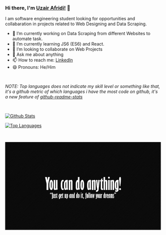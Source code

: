 ### Hi there, I'm [Uzair Afridi!](https://github.com/uzairafridi00) 👋

I am software engineering student looking for opportunities and collabaration in projects related to Web Designing and Data Scraping.

- 🔭 I’m currently working on Data Scraping from different Websites to automate task.
- 🌱 I’m currently learning JS6 (ES6) and React.
- 👯 I’m looking to collaborate on Web Projects
- 💬 Ask me about anything
- 📫 How to reach me: [LinkedIn](https://www.linkedin.com/in/uzair-afridi-011bbb199)
- 😄 Pronouns: He/Him

<br />

*NOTE: Top languages does not indicate my skill level or something like that, it's a github metric of which languages i have the most code on github, it's a new feature of [github-readme-stats](https://github.com/anuraghazra/github-readme-stats)*

<br />

[![Github Stats](https://github-readme-stats.vercel.app/api?username=uzairafridi00&show_icons=true&theme=radical)](https://github.com/uzairafridi00/github-readme-stats)

[![Top Languages](https://github-readme-stats.vercel.app/api/top-langs/?username=uzairafridi00&layout=compact&theme=material-palenight)](https://github.com/uzairafridi00/github-readme-stats)

<br />

![You Can Do](https://github.com/uzairafridi00/uzairafridi00/blob/main/images/you_can_do.jpg)
